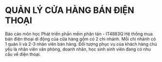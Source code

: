 # QUẢN LÝ CỬA HÀNG BÁN ĐIỆN THOẠI 
Báo cáo môn học Phát triển phần mềm phân tán - IT4883Q
Hệ thống mua bán điện thoại di động của cửa hàng gồm có 2 chi nhánh. Mỗi chi nhánh có 1 quản lí và 2-3 nhân viên bán hàng. Đối tượng phục vụ của khách hàng chủ yếu là nhân viên văn phòng, doanh nhân, học sinh sinh viên đang có nhu cầu về điện thoại.
